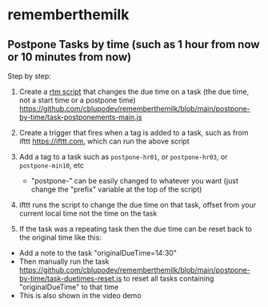 # rememberthemilk

## Postpone Tasks by time (such as 1 hour from now or 10 minutes from now)

Step by step:

1. Create a [rtm script](https://www.rememberthemilk.com/services/milkscript/) that changes the due time on a task (the due time, not a start time or a postpone time) https://github.com/cblupodev/rememberthemilk/blob/main/postpone-by-time/task-postponements-main.js

2. Create a trigger that fires when a tag is added to a task, such as from ifttt https://ifttt.com, which can run the above script

3. Add a tag to a task such as `postpone-hr01`, or `postpone-hr03`, or `postpone-min10`, etc
   - "postpone-" can be easily changed to whatever you want (just change the "prefix" variable at the top of the script)

5. ifttt runs the script to change the due time on that task, offset from your current local time not the time on the task

6. If the task was a repeating task then the due time can be reset back to the original time like this:
- Add a note to the task "originalDueTime=14:30"
- Then manually run the task https://github.com/cblupodev/rememberthemilk/blob/main/postpone-by-time/task-duetimes-reset.js to reset all tasks containing "originalDueTime" to that time
- This is also shown in the video demo
